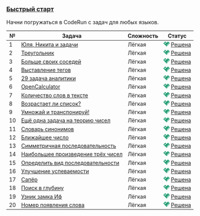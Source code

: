 ### [Быстрый старт](https://coderun.yandex.ru/selections/quickstart)  
Начни погружаться в CodeRun с задач для любых языков.

| №  | Задача                                                                                                                       | Сложность | Статус                                                                                                     |
|----|------------------------------------------------------------------------------------------------------------------------------|-----------|------------------------------------------------------------------------------------------------------------|
| 1  | [Юля, Никита и задачи](https://coderun.yandex.ru/selections/quickstart/problems/season-tasks)                                | Лёгкая    | <img src="../assets/ic_success.svg" width="16"/> [Решена](../quickstart/season-tasks.kt)                   |
| 2  | [Треугольник](https://coderun.yandex.ru/selections/quickstart/problems/triangle)                                             | Лёгкая    | <img src="../assets/ic_success.svg" width="16"/> [Решена](../quickstart/triangle.kt)                       |
| 3  | [Больше своих соседей](https://coderun.yandex.ru/selections/quickstart/problems/more-your-neighbors)                         | Лёгкая    | <img src="../assets/ic_success.svg" width="16"/> [Решена](../quickstart/more-your-neighbors.kt)            |
| 4  | [Выставление тегов](https://coderun.yandex.ru/selections/quickstart/problems/calculate-tags)                                 | Лёгкая    | <img src="../assets/ic_success.svg" width="16"/> [Решена](../quickstart/calculate-tags.kt)                 |
| 5  | [29 задача аналитики](https://coderun.yandex.ru/selections/quickstart/problems/quadratic-equation)                           | Лёгкая    | <img src="../assets/ic_success.svg" width="16"/> [Решена](../quickstart/quadratic-equation.kt)             |
| 6  | [OpenCalculator](https://coderun.yandex.ru/selections/quickstart/problems/open-calculator)                                   | Лёгкая    | <img src="../assets/ic_success.svg" width="16"/> [Решена](../quickstart/open-calculator.kt)                |
| 7  | [Количество слов в тексте](https://coderun.yandex.ru/selections/quickstart/problems/number-words-text)                       | Лёгкая    | <img src="../assets/ic_success.svg" width="16"/> [Решена](../quickstart/number-words-text.kt)              |
| 8  | [Возрастает ли список?](https://coderun.yandex.ru/selections/quickstart/problems/list-growing)                               | Лёгкая    | <img src="../assets/ic_success.svg" width="16"/> [Решена](../quickstart/list-growing.kt)                   |
| 9  | [Умножай и транспонируй!](https://coderun.yandex.ru/selections/quickstart/problems/matrix-operations)                        | Лёгкая    | <img src="../assets/ic_success.svg" width="16"/> [Решена](../quickstart/matrix-operations.kt)              |
| 10 | [Ещё одна задача на теорию чисел](https://coderun.yandex.ru/selections/quickstart/problems/gcd-and-lcm)                      | Лёгкая    | <img src="../assets/ic_success.svg" width="16"/> [Решена](../quickstart/gcd-and-lcm.kt)                    |
| 11 | [Словарь синонимов](https://coderun.yandex.ru/selections/quickstart/problems/dictionary-synonyms)                            | Лёгкая    | <img src="../assets/ic_success.svg" width="16"/> [Решена](../quickstart/dictionary-synonyms.kt)            |
| 12 | [Ближайшее число](https://coderun.yandex.ru/selections/quickstart/problems/nearest-number)                                   | Лёгкая    | <img src="../assets/ic_success.svg" width="16"/> [Решена](../quickstart/nearest-number.kt)                 |
| 13 | [Симметричная последовательность](https://coderun.yandex.ru/selections/quickstart/problems/symmetric-sequence)               | Лёгкая    | <img src="../assets/ic_success.svg" width="16"/> [Решена](../quickstart/symmetric-sequence.kt)             |
| 14 | [Наибольшее произведение трёх чисел](https://coderun.yandex.ru/selections/quickstart/problems/largest-product-three-numbers) | Лёгкая    | <img src="../assets/ic_success.svg" width="16"/> [Решена](../quickstart/largest-product-three-numbers.kt)  |
| 15 | [Определить вид последовательности](https://coderun.yandex.ru/selections/quickstart/problems/determine-type-sequence)        | Лёгкая    | <img src="../assets/ic_success.svg" width="16"/> [Решена](../quickstart/determine-type-sequence.kt)        |
| 16 | [Улучшение успеваемости](https://coderun.yandex.ru/selections/quickstart/problems/improving-academic-performance)            | Лёгкая    | <img src="../assets/ic_success.svg" width="16"/> [Решена](../quickstart/improving-academic-performance.kt) |
| 17 | [Сапёр](https://coderun.yandex.ru/selections/quickstart/problems/sapper)                                                     | Лёгкая    | <img src="../assets/ic_success.svg" width="16"/> [Решена](../quickstart/sapper.kt)                         |
| 18 | [Поиск в глубину](https://coderun.yandex.ru/selections/quickstart/problems/search-in-depth)                                  | Лёгкая    | <img src="../assets/ic_success.svg" width="16"/> [Решена](../quickstart/search-in-depth.kt)                |
| 19 | [Узник замка Иф](https://coderun.yandex.ru/selections/quickstart/problems/castle-if)                                         | Лёгкая    | <img src="../assets/ic_success.svg" width="16"/> [Решена](../quickstart/castle-if.kt)                      |
| 20 | [Номер появления слова](https://coderun.yandex.ru/selections/quickstart/problems/word-appearance-number)                     | Лёгкая    | <img src="../assets/ic_success.svg" width="16"/> [Решена](../quickstart/word-appearance-number.kt)         |
